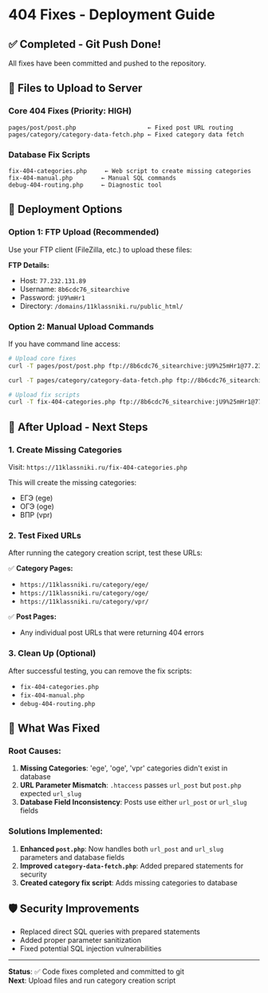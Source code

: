 # 404 Fixes - Deployment Guide

## ✅ Completed - Git Push Done!
All fixes have been committed and pushed to the repository.

## 📁 Files to Upload to Server

### **Core 404 Fixes (Priority: HIGH)**
```
pages/post/post.php                    ← Fixed post URL routing
pages/category/category-data-fetch.php ← Fixed category data fetch
```

### **Database Fix Scripts**
```
fix-404-categories.php     ← Web script to create missing categories  
fix-404-manual.php        ← Manual SQL commands
debug-404-routing.php     ← Diagnostic tool
```

## 🚀 Deployment Options

### Option 1: FTP Upload (Recommended)
Use your FTP client (FileZilla, etc.) to upload these files:

**FTP Details:**
- Host: `77.232.131.89` 
- Username: `8b6cdc76_sitearchive`
- Password: `jU9%mHr1`
- Directory: `/domains/11klassniki.ru/public_html/`

### Option 2: Manual Upload Commands
If you have command line access:

```bash
# Upload core fixes
curl -T pages/post/post.php ftp://8b6cdc76_sitearchive:jU9%25mHr1@77.232.131.89/domains/11klassniki.ru/public_html/pages/post/post.php

curl -T pages/category/category-data-fetch.php ftp://8b6cdc76_sitearchive:jU9%25mHr1@77.232.131.89/domains/11klassniki.ru/public_html/pages/category/category-data-fetch.php

# Upload fix scripts  
curl -T fix-404-categories.php ftp://8b6cdc76_sitearchive:jU9%25mHr1@77.232.131.89/domains/11klassniki.ru/public_html/fix-404-categories.php
```

## 🎯 After Upload - Next Steps

### 1. Create Missing Categories
Visit: `https://11klassniki.ru/fix-404-categories.php`

This will create the missing categories:
- ЕГЭ (ege)
- ОГЭ (oge)  
- ВПР (vpr)

### 2. Test Fixed URLs
After running the category creation script, test these URLs:

✅ **Category Pages:**
- `https://11klassniki.ru/category/ege/`
- `https://11klassniki.ru/category/oge/`
- `https://11klassniki.ru/category/vpr/`

✅ **Post Pages:**
- Any individual post URLs that were returning 404 errors

### 3. Clean Up (Optional)
After successful testing, you can remove the fix scripts:
- `fix-404-categories.php`
- `fix-404-manual.php`
- `debug-404-routing.php`

## 🔧 What Was Fixed

### Root Causes:
1. **Missing Categories**: 'ege', 'oge', 'vpr' categories didn't exist in database
2. **URL Parameter Mismatch**: `.htaccess` passes `url_post` but `post.php` expected `url_slug`
3. **Database Field Inconsistency**: Posts use either `url_post` or `url_slug` fields

### Solutions Implemented:
1. **Enhanced `post.php`**: Now handles both `url_post` and `url_slug` parameters and database fields
2. **Improved `category-data-fetch.php`**: Added prepared statements for security
3. **Created category fix script**: Adds missing categories to database

## 🛡️ Security Improvements
- Replaced direct SQL queries with prepared statements
- Added proper parameter sanitization
- Fixed potential SQL injection vulnerabilities

---

**Status**: ✅ Code fixes completed and committed to git  
**Next**: Upload files and run category creation script